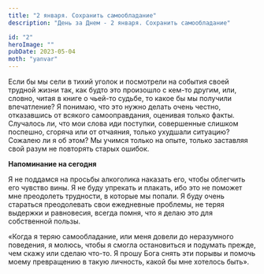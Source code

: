 ```yaml
---
title: "2 января. Сохранить самообладание"
description: "День за Днем - 2 января. Сохранить самообладание"

id: "2"
heroImage: ""
pubDate: 2023-05-04
moth: "yanvar"
---
```


Если бы мы сели в тихий уголок и посмотрели на события своей трудной жизни
так, как будто это произошло с кем-то другим, или, словно, читая в книге о
чьей-то судьбе, то какое бы мы получили впечатление? Я понимаю, что это нужно
делать очень честно, отказавшись от всякого самооправдания, оценивая только
факты. Случалось ли, что мои слова иди поступки, совершенные слишком поспешно,
сгоряча или от отчаяния, только ухудшали ситуацию? Сожалею ли я об этом? Мы
учимся только на опыте, только заставляя свой разум не повторять старых
ошибок.

**Напоминание на сегодня**

Я не поддамся на просьбы алкоголика наказать его, чтобы облегчить его чувство
вины. Я не буду упрекать и плакать, ибо это не поможет мне преодолеть
трудности, в которые мы попали. Я буду очень стараться преодолевать свои
ежедневные проблемы, не теряя выдержки и равновесия, всегда помня, что я делаю
это для собственной пользы.

«Когда я теряю самообладание, или меня довели до неразумного поведения, я
молюсь, чтобы я смогла остановиться и подумать прежде, чем скажу или сделаю
что-то. Я прошу Бога снять эти порывы и помочь моему превращению в такую
личность, какой бы мне хотелось быть».
